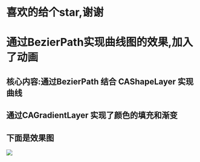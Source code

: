 # 喜欢的给个star,谢谢
#  通过BezierPath实现曲线图的效果,加入了动画
## 核心内容:通过BezierPath 结合 CAShapeLayer 实现曲线
##         通过CAGradientLayer 实现了颜色的填充和渐变
##  下面是效果图
![](http://upload-images.jianshu.io/upload_images/2055866-323e6931022b54af.gif?imageMogr2/auto-orient/strip)
